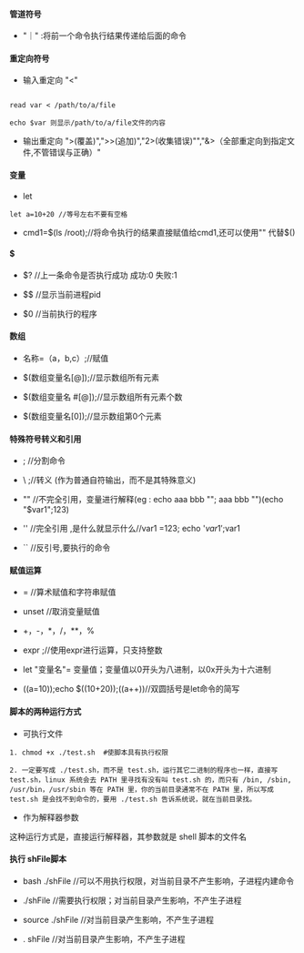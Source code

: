 #### 管道符号

- "｜" :将前一个命令执行结果传递给后面的命令

#### 重定向符号

- 输入重定向 "<"

````

read var < /path/to/a/file

echo $var 则显示/path/to/a/file文件的内容

````

- 输出重定向 ">(覆盖)",">>(追加)","2>(收集错误)"","&>（全部重定向到指定文件,不管错误与正确）"

#### 变量

- let 

```
let a=10+20 //等号左右不要有空格

```
- cmd1=$(ls /root);//将命令执行的结果直接赋值给cmd1,还可以使用"" 代替$()


#### $

- $? //上一条命令是否执行成功 成功:0 失败:1

- $$ //显示当前进程pid

- $0 //当前执行的程序

#### 数组

- 名称=（a，b,c）;//赋值

- $(数组变量名[@]);//显示数组所有元素

- $(数组变量名 #[@]);//显示数组所有元素个数

- $(数组变量名[0]);//显示数组第0个元素


#### 特殊符号转义和引用

- ; //分割命令

- \ ;//转义 (作为普通自符输出，而不是其特殊意义)

- "" //不完全引用，变量进行解释(eg : echo aaa bbb \"\"; aaa bbb "")(echo "$var1";123)

- '' //完全引用 ,是什么就显示什么//var1 =123; echo '$var1';$var1

- `` //反引号,要执行的命令

#### 赋值运算

- = //算术赋值和字符串赋值

- unset //取消变量赋值

- +，-，*，/，**，%

- expr ;//使用expr进行运算，只支持整数

- let "变量名"= 变量值；变量值以0开头为八进制，以0x开头为十六进制

- ((a=10));echo $((10+20));((a++))//双圆括号是let命令的简写

#### 脚本的两种运行方式

- 可执行文件

```
1. chmod +x ./test.sh  #使脚本具有执行权限

2. 一定要写成 ./test.sh，而不是 test.sh，运行其它二进制的程序也一样，直接写 test.sh，linux 系统会去 PATH 里寻找有没有叫 test.sh 的，而只有 /bin, /sbin, /usr/bin，/usr/sbin 等在 PATH 里，你的当前目录通常不在 PATH 里，所以写成 test.sh 是会找不到命令的，要用 ./test.sh 告诉系统说，就在当前目录找。

```

- 作为解释器参数

这种运行方式是，直接运行解释器，其参数就是 shell 脚本的文件名

#### 执行 shFile脚本

- bash ./shFile //可以不用执行权限，对当前目录不产生影响，子进程内建命令

- ./shFile //需要执行权限；对当前目录产生影响，不产生子进程

- source ./shFile //对当前目录产生影响，不产生子进程

- . shFile //对当前目录产生影响，不产生子进程

